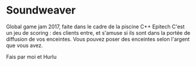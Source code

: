 # Soundweaver
Global game jam 2017, faite dans le cadre de la piscine C++ Epitech
C'est un jeu de scoring : des clients entre, et s'amuse si ils sont dans la portée de diffusion de vos enceintes.
Vous pouvez poser des enceintes selon l'argent que vous avez.

Fais par moi et Hurlu
